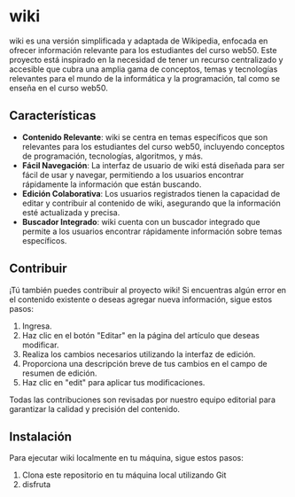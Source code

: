 # wiki

wiki es una versión simplificada y adaptada de Wikipedia, enfocada en ofrecer información relevante para los estudiantes del curso web50. Este proyecto está inspirado en la necesidad de tener un recurso centralizado y accesible que cubra una amplia gama de conceptos, temas y tecnologías relevantes para el mundo de la informática y la programación, tal como se enseña en el curso web50.

## Características

- **Contenido Relevante**: wiki se centra en temas específicos que son relevantes para los estudiantes del curso web50, incluyendo conceptos de programación, tecnologías, algoritmos, y más.
- **Fácil Navegación**: La interfaz de usuario de wiki está diseñada para ser fácil de usar y navegar, permitiendo a los usuarios encontrar rápidamente la información que están buscando.
- **Edición Colaborativa**: Los usuarios registrados tienen la capacidad de editar y contribuir al contenido de wiki, asegurando que la información esté actualizada y precisa.
- **Buscador Integrado**: wiki cuenta con un buscador integrado que permite a los usuarios encontrar rápidamente información sobre temas específicos.

## Contribuir

¡Tú también puedes contribuir al proyecto wiki! Si encuentras algún error en el contenido existente o deseas agregar nueva información, sigue estos pasos:

1. Ingresa.
2. Haz clic en el botón "Editar" en la página del artículo que deseas modificar.
3. Realiza los cambios necesarios utilizando la interfaz de edición.
4. Proporciona una descripción breve de tus cambios en el campo de resumen de edición.
5. Haz clic en "edit" para aplicar tus modificaciones.

Todas las contribuciones son revisadas por nuestro equipo editorial para garantizar la calidad y precisión del contenido.

## Instalación

Para ejecutar wiki localmente en tu máquina, sigue estos pasos:

1. Clona este repositorio en tu máquina local utilizando Git
2. disfruta
